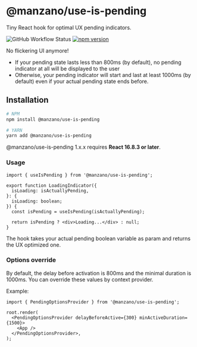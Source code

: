 # @manzano/use-is-pending

Tiny React hook for optimal UX pending indicators.

![GitHub Workflow Status](https://img.shields.io/github/actions/workflow/status/manzano78/use-is-pending/ci.yml?style=flat-square)
[![npm version](https://img.shields.io/npm/v/@manzano/use-is-pending.svg?style=flat-square)](https://www.npmjs.com/package/@manzano/use-is-pending)

No flickering UI anymore!

- If your pending state lasts less than 800ms (by default), no pending indicator at all will be displayed to the user
- Otherwise, your pending indicator will start and last at least 1000ms (by default) even if your actual pending state ends before.

## Installation

```sh
# NPM
npm install @manzano/use-is-pending

# YARN
yarn add @manzano/use-is-pending
```

@manzano/use-is-pending 1.x.x requires **React 16.8.3 or later**.

### Usage

```tsx
import { useIsPending } from '@manzano/use-is-pending';

export function LoadingIndicator({
  isLoading: isActuallyPending,
}: {
  isLoading: boolean;
}) {
  const isPending = useIsPending(isActuallyPending);

  return isPending ? <div>Loading...</div> : null;
}
```

The hook takes your actual pending boolean variable as param and returns the UX optimized one.

### Options override

By default, the delay before activation is 800ms and the minimal duration is 1000ms. You can override these values by context provider.

Example:

```tsx
import { PendingOptionsProvider } from '@manzano/use-is-pending';

root.render(
  <PendingOptionsProvider delayBeforeActive={300} minActiveDuration={1500}>
    <App />
  </PendingOptionsProvider>,
);
```
